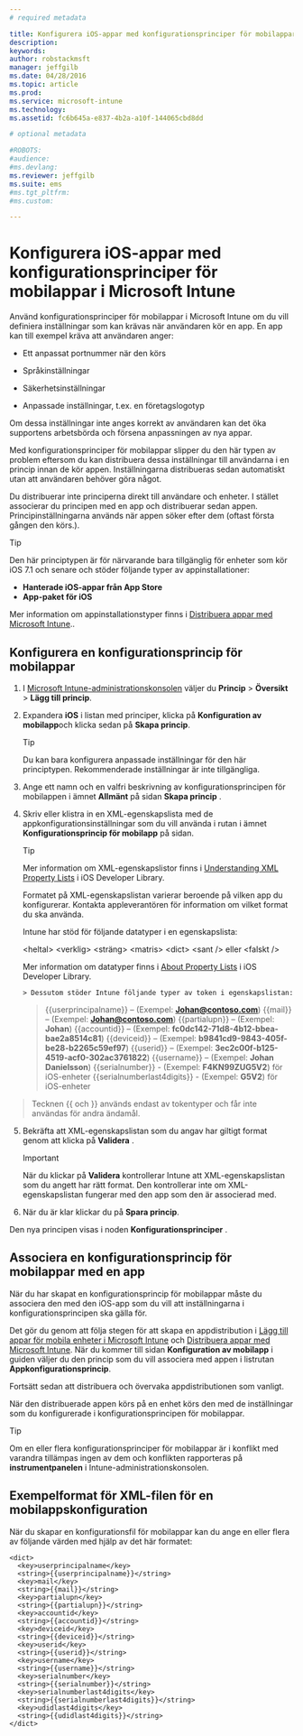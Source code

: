 ```yaml
---
# required metadata

title: Konfigurera iOS-appar med konfigurationsprinciper för mobilappar i Microsoft Intune | Microsoft Intune
description:
keywords:
author: robstackmsft
manager: jeffgilb
ms.date: 04/28/2016
ms.topic: article
ms.prod:
ms.service: microsoft-intune
ms.technology:
ms.assetid: fc6b645a-e837-4b2a-a10f-144065cbd8dd

# optional metadata

#ROBOTS:
#audience:
#ms.devlang:
ms.reviewer: jeffgilb
ms.suite: ems
#ms.tgt_pltfrm:
#ms.custom:

---
```


# Konfigurera iOS-appar med konfigurationsprinciper för mobilappar i Microsoft Intune
Använd konfigurationsprinciper för mobilappar i Microsoft Intune om du vill definiera inställningar som kan krävas när användaren kör en app. En app kan till exempel kräva att användaren anger:

-   Ett anpassat portnummer när den körs

-   Språkinställningar

-   Säkerhetsinställningar

-   Anpassade inställningar, t.ex. en företagslogotyp

Om dessa inställningar inte anges korrekt av användaren kan det öka supportens arbetsbörda och försena anpassningen av nya appar.

Med konfigurationsprinciper för mobilappar slipper du den här typen av problem eftersom du kan distribuera dessa inställningar till användarna i en princip innan de kör appen. Inställningarna distribueras sedan automatiskt utan att användaren behöver göra något.

Du distribuerar inte principerna direkt till användare och enheter. I stället associerar du principen med en app och distribuerar sedan appen. Principinställningarna används när appen söker efter dem (oftast första gången den körs.).

> [!TIP]
> Den här principtypen är för närvarande bara tillgänglig för enheter som kör iOS 7.1 och senare och stöder följande typer av appinstallationer:
> 
> -   **Hanterade iOS-appar från App Store**
> -   **App-paket för iOS**
> 
> Mer information om appinstallationstyper finns i [Distribuera appar med Microsoft Intune](deploy-apps.md)..

## Konfigurera en konfigurationsprincip för mobilappar

1.  I [Microsoft Intune-administrationskonsolen](https://manage.microsoft.com) väljer du **Princip** &gt; **Översikt** &gt; **Lägg till princip**.

2.  Expandera **iOS** i listan med principer, klicka på **Konfiguration av mobilapp**och klicka sedan på **Skapa princip**.

    > [!TIP]
    > Du kan bara konfigurera anpassade inställningar för den här principtypen. Rekommenderade inställningar är inte tillgängliga.

3.  Ange ett namn och en valfri beskrivning av konfigurationsprincipen för mobilappen i ämnet **Allmänt** på sidan **Skapa princip** .

4.  Skriv eller klistra in en XML-egenskapslista med de appkonfigurationsinställningar som du vill använda i rutan i ämnet **Konfigurationsprincip för mobilapp** på sidan.

    > [!TIP]
    > Mer information om XML-egenskapslistor finns i [Understanding XML Property Lists](https://developer.apple.com/library/ios/documentation/Cocoa/Conceptual/PropertyLists/UnderstandXMLPlist/UnderstandXMLPlist.html) i iOS Developer Library.
    > 
    > Formatet på XML-egenskapslistan varierar beroende på vilken app du konfigurerar. Kontakta appleverantören för information om vilket format du ska använda.
    > 
    > Intune har stöd för följande datatyper i en egenskapslista:
    > 
    > &lt;heltal&gt;
    > &lt;verklig&gt;
    > &lt;sträng&gt;
    > &lt;matris&gt;
    > &lt;dict&gt;
    > &lt;sant /&gt; eller &lt;falskt /&gt;
    > 
    > Mer information om datatyper finns i [About Property Lists](https://developer.apple.com/library/ios/documentation/Cocoa/Conceptual/PropertyLists/AboutPropertyLists/AboutPropertyLists.html) i iOS Developer Library.
    >
        > Dessutom stöder Intune följande typer av token i egenskapslistan:
    >    
    > \{\{userprincipalname\}\} – (Exempel: **Johan@contoso.com**)
    > \{\{mail\}\} – (Exempel: **Johan@contoso.com**)
    > \{\{partialupn\}\} – (Exempel: **Johan**)
    > \{\{accountid\}\} – (Exempel: **fc0dc142-71d8-4b12-bbea-bae2a8514c81**)
    > \{\{deviceid\}\} – (Exempel: **b9841cd9-9843-405f-be28-b2265c59ef97**)
    > \{\{userid\}\} – (Exempel: **3ec2c00f-b125-4519-acf0-302ac3761822**)
    > \{\{username\}\} – (Exempel: **Johan Danielsson**)
    > \{\{serialnumber\}\} - (Exempel: **F4KN99ZUG5V2**) för iOS-enheter
    > \{\{serialnumberlast4digits\}\} - (Exempel: **G5V2**) för iOS-enheter
>
> Tecknen \{\{ och \}\} används endast av tokentyper och får inte användas för andra ändamål.




5.  Bekräfta att XML-egenskapslistan som du angav har giltigt format genom att klicka på **Validera** .

    > [!IMPORTANT]
    > När du klickar på **Validera** kontrollerar Intune att XML-egenskapslistan som du angett har rätt format. Den kontrollerar inte om XML-egenskapslistan fungerar med den app som den är associerad med.

6.  När du är klar klickar du på **Spara princip**.

Den nya principen visas i noden **Konfigurationsprinciper** .

## Associera en konfigurationsprincip för mobilappar med en app
När du har skapat en konfigurationsprincip för mobilappar måste du associera den med den iOS-app som du vill att inställningarna i konfigurationsprincipen ska gälla för.

Det gör du genom att följa stegen för att skapa en appdistribution i [Lägg till appar för mobila enheter i Microsoft Intune](add-apps-for-mobile-devices-in-microsoft-intune.md) och [Distribuera appar med Microsoft Intune](deploy-apps-in-microsoft-intune.md). När du kommer till sidan **Konfiguration av mobilapp** i guiden väljer du den princip som du vill associera med appen i listrutan **Appkonfigurationsprincip**.

Fortsätt sedan att distribuera och övervaka appdistributionen som vanligt.

När den distribuerade appen körs på en enhet körs den med de inställningar som du konfigurerade i konfigurationsprincipen för mobilappar.

> [!TIP]
> Om en eller flera konfigurationsprinciper för mobilappar är i konflikt med varandra tillämpas ingen av dem och konflikten rapporteras på **instrumentpanelen** i Intune-administrationskonsolen.

## Exempelformat för XML-filen för en mobilappskonfiguration

När du skapar en konfigurationsfil för mobilappar kan du ange en eller flera av följande värden med hjälp av det här formatet:

```
<dict>
  <key>userprincipalname</key>
  <string>{{userprincipalname}}</string>
  <key>mail</key>
  <string>{{mail}}</string>
  <key>partialupn</key>
  <string>{{partialupn}}</string>
  <key>accountid</key>
  <string>{{accountid}}</string>
  <key>deviceid</key>
  <string>{{deviceid}}</string>
  <key>userid</key>
  <string>{{userid}}</string>
  <key>username</key>
  <string>{{username}}</string>
  <key>serialnumber</key>
  <string>{{serialnumber}}</string>
  <key>serialnumberlast4digits</key>
  <string>{{serialnumberlast4digits}}</string>
  <key>udidlast4digits</key>
  <string>{{udidlast4digits}}</string>
</dict>

```




<!--HONumber=May16_HO1-->


